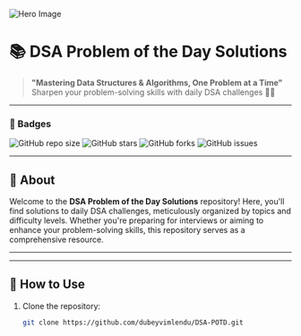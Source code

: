 ![Hero Image](https://media.giphy.com/media/xT0GqssRweIhlz209i/giphy.gif)

# 📚 DSA Problem of the Day Solutions

> **"Mastering Data Structures & Algorithms, One Problem at a Time"**  
> Sharpen your problem-solving skills with daily DSA challenges 💪✨

---

### 🔖 Badges

![GitHub repo size](https://img.shields.io/github/repo-size/dubeyvimlendu/DSA-POTD?style=for-the-badge)
![GitHub stars](https://img.shields.io/github/stars/dubeyvimlendu/DSA-POTD?style=for-the-badge)
![GitHub forks](https://img.shields.io/github/forks/dubeyvimlendu/DSA-POTD?style=for-the-badge)
![GitHub issues](https://img.shields.io/github/issues/dubeyvimlendu/DSA-POTD?style=for-the-badge)

---

## 📝 About

Welcome to the **DSA Problem of the Day Solutions** repository! Here, you'll find solutions to daily DSA challenges, meticulously organized by topics and difficulty levels. Whether you're preparing for interviews or aiming to enhance your problem-solving skills, this repository serves as a comprehensive resource.

---



---

## 🚀 How to Use

1. Clone the repository:

   ```bash
   git clone https://github.com/dubeyvimlendu/DSA-POTD.git
